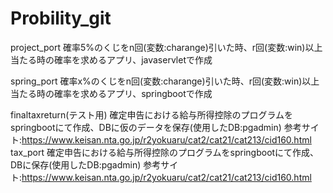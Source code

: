 # Probility_git


project_port
確率5%のくじをn回(変数:charange)引いた時、r回(変数:win)以上当たる時の確率を求めるアプリ、javaservletで作成

spring_port
確率x%のくじをn回(変数:charange)引いた時、r回(変数:win)以上当たる時の確率を求めるアプリ、springbootで作成

finaltaxreturn(テスト用)
確定申告における給与所得控除のプログラムをspringbootにて作成、DBに仮のデータを保存(使用したDB:pgadmin)
参考サイト:https://www.keisan.nta.go.jp/r2yokuaru/cat2/cat21/cat213/cid160.html
tax_port
確定申告における給与所得控除のプログラムをspringbootにて作成、DBに保存(使用したDB:pgadmin)
参考サイト:https://www.keisan.nta.go.jp/r2yokuaru/cat2/cat21/cat213/cid160.html
